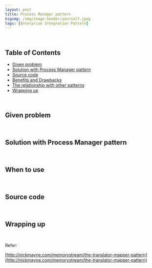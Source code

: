 ```yaml
---
layout: post
title: Process Manager pattern
bigimg: /img/image-header/yourself.jpeg
tags: [Enterprise Integration Pattern]
---
```





<br>

## Table of Contents
- [Given problem](#given-problem)
- [Solution with Process Manager pattern](#solution-with-process-manager-pattern)
- [Source code](#source-code)
- [Benefits and Drawbacks](#benefits-and-drawbacks)
- [The relationship with other patterns](#the-relationship-with-other-patterns)
- [Wrapping up](#wrapping-up)




<br>

## Given problem






<br>

## Solution with Process Manager pattern






<br>

## When to use





<br>

## Source code





<br>

## Wrapping up




<br>

Refer:

[http://nickmayne.com/memorystream/the-translator-mapper-pattern](http://nickmayne.com/memorystream/the-translator-mapper-pattern)
